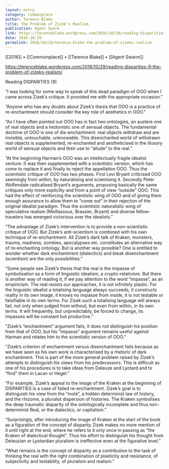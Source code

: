 ```yaml
---
layout: entry
category: commonplace
author: Terence Blake
title: The Problem of Zizek’s Realism
publication: Agent Swarm
link: https://terenceblake.wordpress.com/2016/10/29/reading-disparities-9-the-problem-of-zizeks-realism/
date: 2016-10-29
permalink: 2016/10/29/terence-blake-the-problem-of-zizeks-realism
---
```


[[2016]] • [[Commonplace]] • [[Terence Blake]] • [[Agent Swarm]]

https://terenceblake.wordpress.com/2016/10/29/reading-disparities-9-the-problem-of-zizeks-realism/

Reading DISPARITIES (9)

“I was looking for some way to speak of this dead paradigm of OOO when I came across Zizek’s critique. It provided me with the appropriate occasion.”

“Anyone who has any doubts about Zizek’s thesis that OOO is a practice of re-enchantment should consider the key role of aesthetics in OOO.”

“As I have often pointed out OOO has in fact two ontologies, an austere one of real objects and a hedonistic one of sensual objects. The fundamental doctrine of OOO is one of dis-enchantment: real objects withdraw and are invisible, untouchable, unknowable. This disenchanted world of withdrawn real objects is supplemented, re-enchanted and aestheticised in the illusory world of sensual objects and their use to “allude” to the real.”

“At the beginning Harman’s OOO was an intellectually fragile idealist venture. It was then supplemented with a scientistic version, which has come to replace it and finally to reject the appellation OOO. Thus the scientistic critique of OOO has two phases. First Levi Bryant criticised OOO seemingly from within, by naturalising and scientising it. Secondly Peter Wolfendale radicalised Bryant’s arguments, proposing basically the same critiques only more explicitly and from a point of view “outside” OOO. This had the effect of reinforcing the scientistic wing of OOO and of giving them enough assurance to allow them to “come out” in their rejection of the original idealist paradigm. Thus the scientistic naturalistic wing of speculative realism (Meillassoux, Brassier, Bryant) and diverse fellow-travelers has emerged victorious over the idealists.”

“The advantage of Zizek’s intervention is to provide a non-scientistic critique of OOO. But Zizek’s anti-scientism is combined with his own technique of re-enchantment. All Zizek’s dark talk of Kraken, monsters, trauma, madness, zombies, apocalypses etc. constitutes an alternative way of re-enchanting ontology. But is another way possible? One is entitled to wonder whether dark enchantment (dialectics) and bleak disenchantment (scientism) are the only possibilities.”

“Some people see Zizek’s thesis that the real is the impasse of symbolisation as a form of linguistic idealism, a crypto-relativism. But there is another way of reading it, if we pay attention to the word “impasse”, as an empiricism. The real resists our approaches, it is not infinitely plastic. For the linguistic idealist a totalising language always succeeds, it constructs reality in its own image, it knows no impasse from inside, it is not testable or falsifiable in its own terms. For Zizek such a totalising language will always fail, not only when judged from without, but even from within, in its own terms. It will frequently, but unpredictably, be forced to change, its impasses will be constant but productive.”

“Zizek’s “enchantment” argument fails, it does not distinguish his position from that of OOO, but his “impasse” argument remains useful against Harman and relates him to the scientistic version of OOO.”

“Zizek’s criterion of enchantment versus disenchantment fails because as we have seen as his own work is characterised by a rhetoric of dark enchantment. This is part of the more general problem raised by Zizek’s attempts to distinguish his views from his predecessors. This is difficult as one of his procedures is to take ideas from Deleuze and Lyotard and to “find” them in Lacan or Hegel.”

“For example, Zizek’s appeal to the image of the Kraken at the beginning of DISPARITIES is a case of failed re-enchantment. Zizek’s goal is to distinguish his view from the “mole”, a hidden determinist law of history, and the rhizome, a pluralist dispersion of histories. The Kraken symbolises the deep traumatic disparity of the ontologically incomplete and thus non-determinist Real, or the dialectics, or capitalism.”

“Surprisingly, after introducing the image of Kraken at the start of the book as a figuration of the concept of disparity Zizek makes no more mention of it until right at the end, where he refers to it only once in passing as “the Kraken of dialectical thought”. Thus his effort to distinguish his thought from Deleuzian or Lyotardian pluralism is ineffective even at the figurative level.”

“What remains is the concept of disparity as a contribution to the task of thinking the real with the right combination of plasticity and resistance, of subjectivity and testability, of pluralism and realism.”
